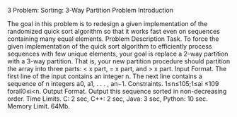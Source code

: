3 Problem: Sorting: 3-Way Partition Problem Introduction

The goal in this problem is to redesign a given implementation of the randomized quick sort algorithm so that it works fast even on sequences containing many equal elements.
Problem Description
Task. To force the given implementation of the quick sort algorithm to efficiently process sequences with few unique elements, your goal is replace a 2-way partition with a 3-way partition. That is, your new partition procedure should partition the array into three parts: < x part, = x part, and > x part.
Input Format. The first line of the input contains an integer n. The next line contains a sequence of n integers a0, a1, . . . , an−1.
Constraints. 1≤n≤105;1≤ai ≤109 forall0≤i<n.
Output Format. Output this sequence sorted in non-decreasing order.
Time Limits. C: 2 sec, C++: 2 sec, Java: 3 sec, Python: 10 sec.
Memory Limit. 64Mb.

